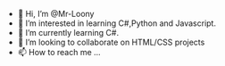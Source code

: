 - 👋 Hi, I’m @Mr-Loony
- 👀 I’m interested in learning C#,Python and Javascript.
- 🌱 I’m currently learning C#.
- 💞️ I’m looking to collaborate on HTML/CSS projects
- 📫 How to reach me ...

<!---
Mr-Loony/Mr-Loony is a ✨ special ✨ repository because its `README.md` (this file) appears on your GitHub profile.
You can click the Preview link to take a look at your changes.
--->
